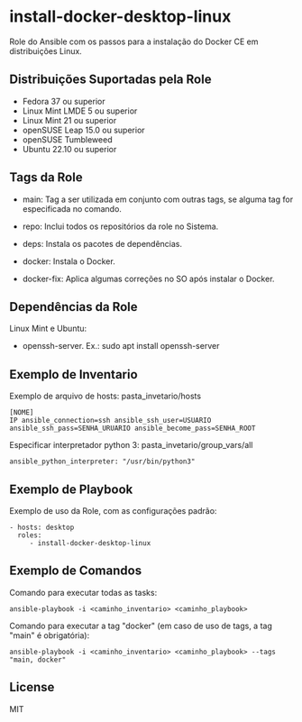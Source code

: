 install-docker-desktop-linux
=========

Role do Ansible com os passos para a instalação do Docker CE em distribuições Linux.

Distribuições Suportadas pela Role
------------

- Fedora 37 ou superior
- Linux Mint LMDE 5 ou superior
- Linux Mint 21 ou superior
- openSUSE Leap 15.0 ou superior
- openSUSE Tumbleweed
- Ubuntu 22.10 ou superior


Tags da Role 
--------------

- main: Tag a ser utilizada em conjunto com outras tags, se alguma tag for especificada no comando.
  
- repo: Inclui todos os repositórios da role no Sistema.
- deps: Instala os pacotes de dependências.

- docker: Instala o Docker.
- docker-fix: Aplica algumas correções no SO após instalar o Docker.


Dependências da Role 
--------------

Linux Mint e Ubuntu:

- openssh-server. Ex.: sudo apt install openssh-server


Exemplo de Inventario
----------------

Exemplo de arquivo de hosts: pasta_invetario/hosts

    [NOME]
    IP ansible_connection=ssh ansible_ssh_user=USUARIO ansible_ssh_pass=SENHA_URUARIO ansible_become_pass=SENHA_ROOT


Especificar interpretador python 3: pasta_invetario/group_vars/all

    ansible_python_interpreter: "/usr/bin/python3"


Exemplo de Playbook
----------------

Exemplo de uso da Role, com as configurações padrão:

    - hosts: desktop
      roles:
         - install-docker-desktop-linux


Exemplo de Comandos
----------------

Comando para executar todas as tasks:

    ansible-playbook -i <caminho_inventario> <caminho_playbook>

Comando para executar a tag "docker" (em caso de uso de tags, a tag "main" é obrigatória):

    ansible-playbook -i <caminho_inventario> <caminho_playbook> --tags "main, docker"


License
-------

MIT